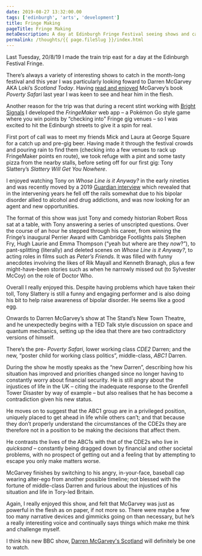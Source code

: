 ```yaml
---
date: 2019-08-27 13:32:00.00
tags: ['edinburgh', 'arts', 'development']
title: Fringe Making
pageTitle: Fringe Making
metaDescription: A day at Edinburgh Fringe Festival seeing shows and catching up with old friends 
permalink: /thoughts/{{ page.fileSlug }}/index.html
---
```


Last Tuesday, 20/8/19 I made the train trip east for a day at the Edinburgh Festival Fringe. 

There’s always a variety of interesting shows to catch in the month-long festival and this year I was particularly looking foward to Darren McGarvey <abbr>AKA</abbr> Loki’s _Scotland Today_. Having [read and enjoyed](https://previous.fuzzylogic.me/thoughts/poverty-safari-by-darren-mcgarvey) McGarvey’s book _Poverty Safari_ last year I was keen to see and hear him in the flesh.

Another reason for the trip was that during a recent stint working with [Bright Signals](https://brightsignals.co.uk/) I developed the _FringeMaker_ web app – a Pokémon Go style game where you win points by “checking into” Fringe gig venues – so I was excited to hit the Edinburgh streets to give it a spin for real.

First port of call was to meet my friends Mick and Laura at George Square for a catch up and pre-gig beer. Having made it through the festival crowds and pouring rain to find them (checking into a few venues to rack up FringeMaker points en route), we took refuge with a pint and some tasty pizza from the nearby stalls, before seting off for our first gig: <span class="nobreak">Tony Slattery’s _Slattery Will Get You Nowhere_</span>.

I enjoyed watching Tony on _Whose Line is it Anyway?_ in the early nineties and was recently moved by a 2019 [Guardian interview](https://www.theguardian.com/lifeandstyle/2019/apr/29/tony-slattery-had-very-happy-time-went-slightly-barmy) which revealed that in the intervening years he fell off the rails somewhat due to his bipolar disorder allied to alcohol and drug addictions, and was now looking for an agent and new opportunities.

The format of this show was just Tony and comedy historian Robert Ross sat at a table, with Tony answering a series of unscripted questions. Over the course of an hour he stepped through his career, from winning the Fringe’s inaugural Perrier Award with Cambridge Footlights pals Stephen Fry, Hugh Laurie and Emma Thompson (“yeah but where are they _now_?”), to pant-splitting (literally) and deleted scenes on _Whose Line is it Anyway?_, to acting roles in films such as _Peter’s Friends_. It was filled with funny anecdotes involving the likes of Rik Mayall and Kenneth Branagh, plus a few might-have-been stories such as when he narrowly missed out (to Sylvester McCoy) on the role of Doctor Who. 

Overall I really enjoyed this. Despite having problems which have taken their toll, Tony Slattery is still a funny and engaging performer and is also doing his bit to help raise awareness of bipolar disorder. He seems like a good egg.

Onwards to Darren McGarvey’s show at The Stand’s New Town Theatre, and he unexpectedly begins with a TED Talk style discussion on space and quantum mechanics, setting up the idea that there are two contradictory versions of himself. 

There’s the pre- _Poverty Safari_, lower working class _CDE2_ Darren; and the new, “poster child for working class politics”, middle-class, _ABC1_ Darren.

During the show he mostly speaks as the “new Darren”, describing how his situation has improved and priorities changed since no longer having to constantly worry about financial security. He is still angry about the injustices of life in the <abbr>UK</abbr> – citing the inadequate response to the Grenfell Tower Disaster by way of example – but also realises that he has become a contradiction given his new status. 

He moves on to suggest that the ABC1 group are in a privileged position, uniquely placed to get ahead in life while others can’t; and that because they don’t properly understand the circumstances of the CDE2s they are therefore not in a position to be making the decisions that affect them.

He contrasts the lives of the ABC1s with that of the CDE2s who live in _quicksand_ – constantly being dragged down by financial and other societal problems, with no prospect of getting out and a feeling that by attempting to escape you only make matters worse. 

McGarvey finishes by switching to his angry, in-your-face, baseball cap wearing alter-ego from another possible timeline; not blessed with the fortune of middle-class Darren and furious about the injustices of his situation and life in Tory-led Britain.

Again, I really enjoyed this show, and felt that McGarvey was just as powerful in the flesh as on paper, if not more so. There were maybe a few too many narrative devices and gimmicks going on than necessary, but he’s a really interesting voice and continually says things which make me think and challenge myself.

I think his new BBC show, [Darren McGarvey's Scotland](https://www.bbc.co.uk/programmes/m00087lh) will definitely be one to watch.



